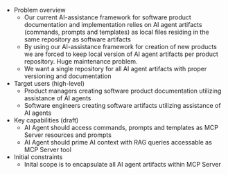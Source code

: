 - Problem overview
    - Our current AI-assistance framework for software product documentation and implementation relies on AI agent artifacts (commands, prompts and templates) as local files residing in the same repository as software artifacts
    - By using our AI-assistance framework for creation of new products we are forced to keep local version of AI agent artifacts per product repository. Huge maintenance problem. 
    - We want a single repository for all AI agent artifacts with proper versioning and documentation
- Target users (high-level)
    - Product managers creating software product documentation utilizing assistance of AI agents
    - Software engineers creating software artifacts utilizing assistance of AI agents
- Key capabilities (draft)
    - AI Agent should access commands, prompts and templates as MCP Server resources and prompts
    - AI Agent should prime AI context with RAG queries accessable as MCP Server tool
- Initial constraints
    - Inital scope is to encapsulate all AI agent artifacts within MCP Server


